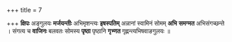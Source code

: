 +++
title = 7

+++
**क्षिपः** अङ्गुलयः **मर्जयन्तीः** अभिमृशन्त्यः **इषस्पतिम्** अन्नानां स्वामिनं सोमम् **अभि** **समग्मत** अभिसंगच्छन्ते । संगत्य च **वाजिनः** बलवतः सोमस्य **पृष्ठा** पृष्ठानि **गृभ्णत** गृह्णन्त्यभिषवाङगुलयः ॥
